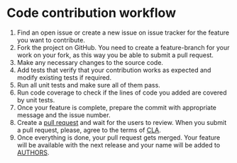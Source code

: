 # Сode contribution workflow

1. Find an open issue or create a new issue on issue tracker for the feature you want to contribute. 
2. Fork the project on GitHub. You need to create a feature-branch for your work on your fork, as this way you be able to submit a pull request.
3. Make any necessary changes to the source code.
4. Add tests that verify that your contribution works as expected and modify existing tests if required.
5. Run all unit tests and make sure all of them pass.
6. Run code coverage to check if the lines of code you added are covered by unit tests.
7. Once your feature is complete, prepare the commit with appropriate message and the issue number.
8. Create a [pull request](https://help.github.com/en/github/collaborating-with-issues-and-pull-requests/about-pull-requests) and wait for the users to review. When you submit a pull request, please, agree to the terms of [CLA](https://github.com/KasperskyLab/BuildMigrator/blob/master/CLA.md).
9. Once everything is done, your pull request gets merged. Your feature will be available with the next release and your name will be added to [AUTHORS](https://github.com/KasperskyLab/BuildMigrator/blob/master/AUTHORS.md).
